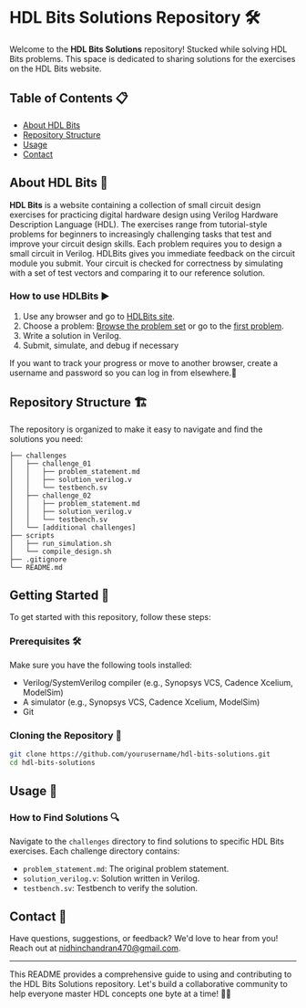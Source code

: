 # HDL Bits Solutions Repository 🛠️

Welcome to the **HDL Bits Solutions** repository! Stucked while solving HDL Bits problems. This space is dedicated to sharing solutions for the exercises on the HDL Bits website.

## Table of Contents 📋
- [About HDL Bits](#about-hdl-bits)
- [Repository Structure](#repository-structure)
- [Usage](#usage)
- [Contact](#contact)

## About HDL Bits 🧠
**HDL Bits** is a website containing a collection of small circuit design exercises for practicing digital hardware design using Verilog Hardware Description Language (HDL). The exercises range from tutorial-style problems for beginners to increasingly challenging tasks that test and improve your circuit design skills. Each problem requires you to design a small circuit in Verilog. HDLBits gives you immediate feedback on the circuit module you submit. Your circuit is checked for correctness by simulating with a set of test vectors and comparing it to our reference solution.

### How to use HDLBits ▶️
1. Use any browser and go to [HDLBits site](https://hdlbits.01xz.net/wiki/Main_Page).
2. Choose a problem: [Browse the problem set](https://hdlbits.01xz.net/wiki/Problem_sets) or go to the [first problem](https://hdlbits.01xz.net/wiki/Step_one).
3. Write a solution in Verilog.
4. Submit, simulate, and debug if necessary

If you want to track your progress or move to another browser, create a username and password so you can log in from elsewhere.🔄

## Repository Structure 🏗️
The repository is organized to make it easy to navigate and find the solutions you need:
```
├── challenges
│   ├── challenge_01
│   │   ├── problem_statement.md
│   │   ├── solution_verilog.v
│   │   └── testbench.sv
│   ├── challenge_02
│   │   ├── problem_statement.md
│   │   ├── solution_verilog.v
│   │   └── testbench.sv
│   └── [additional challenges]
├── scripts
│   ├── run_simulation.sh
│   └── compile_design.sh
├── .gitignore
└── README.md
```

## Getting Started 🚀
To get started with this repository, follow these steps:

### Prerequisites 🛠️
Make sure you have the following tools installed:
- Verilog/SystemVerilog compiler (e.g., Synopsys VCS, Cadence Xcelium, ModelSim)
- A simulator (e.g., Synopsys VCS, Cadence Xcelium, ModelSim)
- Git

### Cloning the Repository 🔄
```bash
git clone https://github.com/yourusername/hdl-bits-solutions.git
cd hdl-bits-solutions
```

## Usage 📘
### How to Find Solutions 🔍
Navigate to the `challenges` directory to find solutions to specific HDL Bits exercises. Each challenge directory contains:
- `problem_statement.md`: The original problem statement.
- `solution_verilog.v`: Solution written in Verilog.
- `testbench.sv`: Testbench to verify the solution.

## Contact 📧
Have questions, suggestions, or feedback? We'd love to hear from you! Reach out at [nidhinchandran470@gmail.com](mailto:nidhinchandran470@gmail.com).

---

This README provides a comprehensive guide to using and contributing to the HDL Bits Solutions repository. Let's build a collaborative community to help everyone master HDL concepts one byte at a time! 🚀🔧
